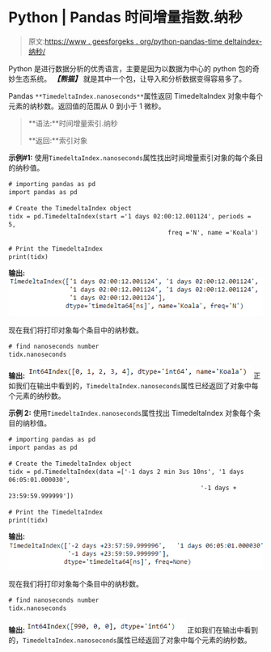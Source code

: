 # Python | Pandas 时间增量指数.纳秒

> 原文:[https://www . geesforgeks . org/python-pandas-time deltaindex-纳秒/](https://www.geeksforgeeks.org/python-pandas-timedeltaindex-nanoseconds/)

Python 是进行数据分析的优秀语言，主要是因为以数据为中心的 python 包的奇妙生态系统。 ***【熊猫】*** 就是其中一个包，让导入和分析数据变得容易多了。

Pandas `**TimedeltaIndex.nanoseconds**`属性返回 TimedeltaIndex 对象中每个元素的纳秒数。返回值的范围从 0 到小于 1 微秒。

> **语法:**时间增量索引.纳秒
> 
> **返回:**索引对象

**示例#1:** 使用`TimedeltaIndex.nanoseconds`属性找出时间增量索引对象的每个条目的纳秒值。

```
# importing pandas as pd
import pandas as pd

# Create the TimedeltaIndex object
tidx = pd.TimedeltaIndex(start ='1 days 02:00:12.001124', periods = 5, 
                                            freq ='N', name ='Koala')

# Print the TimedeltaIndex
print(tidx)
```

**输出:**
![](img/7deceee04893841a5d10f9420bdd7b3a.png)

现在我们将打印对象每个条目中的纳秒数。

```
# find nanoseconds number
tidx.nanoseconds
```

**输出:**
![](img/dc355f44ffffd2fc8b1dac904302a8a4.png)
正如我们在输出中看到的，`TimedeltaIndex.nanoseconds`属性已经返回了对象中每个元素的纳秒数。

**示例 2:** 使用`TimedeltaIndex.nanoseconds`属性找出 TimedeltaIndex 对象每个条目的纳秒值。

```
# importing pandas as pd
import pandas as pd

# Create the TimedeltaIndex object
tidx = pd.TimedeltaIndex(data =['-1 days 2 min 3us 10ns', '1 days 06:05:01.000030', 
                                                     '-1 days + 23:59:59.999999'])

# Print the TimedeltaIndex
print(tidx)
```

**输出:**
![](img/9fcfc935fbe07b4e4e3e3328815e648a.png)

现在我们将打印对象每个条目中的纳秒数。

```
# find nanoseconds number
tidx.nanoseconds
```

**输出:**
![](img/179c2416022de8a781c6a3af3b02e5ec.png)
正如我们在输出中看到的，`TimedeltaIndex.nanoseconds`属性已经返回了对象中每个元素的纳秒数。